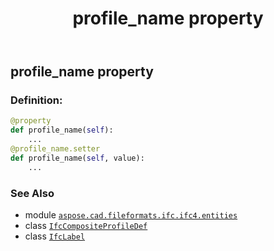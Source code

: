 ﻿---
title: profile_name property
second_title: Aspose.CAD for Python via .NET API References
description: 
type: docs
weight: 70
url: /python-net/aspose.cad.fileformats.ifc.ifc4.entities/ifccompositeprofiledef/profile_name/
is_root: false
---

## profile_name property

### Definition:
```python
@property
def profile_name(self):
    ...
@profile_name.setter
def profile_name(self, value):
    ...
```

### See Also
* module [`aspose.cad.fileformats.ifc.ifc4.entities`](../../)
* class [`IfcCompositeProfileDef`](/cad/python-net/aspose.cad.fileformats.ifc.ifc4.entities/ifccompositeprofiledef)
* class [`IfcLabel`](/cad/python-net/aspose.cad.fileformats.ifc.ifc4.types/ifclabel)
